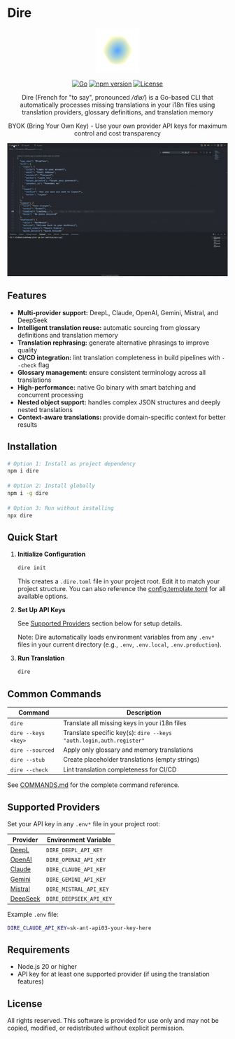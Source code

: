# Dire

<p align="center">
<img src="https://raw.githubusercontent.com/juliandreas/dire-cli/refs/heads/main/assets/dire.png" alt="Dire Logo">
</p>

<p align="center">
    <a href="https://github.com/juliandreas/dire-cli"><img src="https://img.shields.io/badge/language-Go-00ADD8?logo=go" alt="Go"></a>
    <a href="https://www.npmjs.com/package/dire"><img src="https://img.shields.io/npm/v/dire" alt="npm version"></a>
    <a href="https://github.com/juliandreas/dire-cli/blob/main/LICENSE"><img src="https://img.shields.io/badge/license-freeware-black" alt="License"></a>
</p>

<p align="center">
Dire (French for "to say", pronounced <em>/diʁ/</em>) is a Go-based CLI that automatically processes missing translations in your i18n files using translation providers, glossary definitions, and translation memory
</p>

<p align="center">
BYOK (Bring Your Own Key) - Use your own provider API keys for maximum control and cost transparency
</p>

<p align="center">
<img src="https://raw.githubusercontent.com/juliandreas/dire-cli/refs/heads/main/assets/demo.gif" alt="Dire Demo" width="800">
</p>

## Features

- **Multi-provider support:** DeepL, Claude, OpenAI, Gemini, Mistral, and DeepSeek
- **Intelligent translation reuse:** automatic sourcing from glossary definitions and translation memory
- **Translation rephrasing:** generate alternative phrasings to improve quality
- **CI/CD integration:** lint translation completeness in build pipelines with `--check` flag
- **Glossary management:** ensure consistent terminology across all translations
- **High-performance:** native Go binary with smart batching and concurrent processing
- **Nested object support:** handles complex JSON structures and deeply nested translations
- **Context-aware translations:** provide domain-specific context for better results

## Installation

```bash
# Option 1: Install as project dependency
npm i dire

# Option 2: Install globally
npm i -g dire

# Option 3: Run without installing
npx dire
```

## Quick Start

1. **Initialize Configuration**

   ```bash
   dire init
   ```

   This creates a `.dire.toml` file in your project root. Edit it to match your project structure. You can also reference the [config.template.toml](config.template.toml) for all available options.

2. **Set Up API Keys**

   See [Supported Providers](#supported-providers) section below for setup details.

   Note: Dire automatically loads environment variables from any `.env*` files in your current directory (e.g., `.env`, `.env.local`, `.env.production`).

3. **Run Translation**

   ```bash
   dire
   ```

## Common Commands

| Command             | Description                                                         |
| ------------------- | ------------------------------------------------------------------- |
| `dire`              | Translate all missing keys in your i18n files                       |
| `dire --keys <key>` | Translate specific key(s): `dire --keys "auth.login,auth.register"` |
| `dire --sourced`    | Apply only glossary and memory translations                         |
| `dire --stub`       | Create placeholder translations (empty strings)                     |
| `dire --check`      | Lint translation completeness for CI/CD                             |

See [COMMANDS.md](COMMANDS.md) for the complete command reference.

## Supported Providers

Set your API key in any `.env*` file in your project root:

| Provider                             | Environment Variable    |
| ------------------------------------ | ----------------------- |
| [DeepL](https://www.deepl.com/)      | `DIRE_DEEPL_API_KEY`    |
| [OpenAI](https://openai.com/)        | `DIRE_OPENAI_API_KEY`   |
| [Claude](https://www.anthropic.com/) | `DIRE_CLAUDE_API_KEY`   |
| [Gemini](https://gemini.google.com/) | `DIRE_GEMINI_API_KEY`   |
| [Mistral](https://mistral.ai/)       | `DIRE_MISTRAL_API_KEY`  |
| [DeepSeek](https://deepseek.com/)    | `DIRE_DEEPSEEK_API_KEY` |

Example `.env` file:

```bash
DIRE_CLAUDE_API_KEY=sk-ant-api03-your-key-here
```

## Requirements

- Node.js 20 or higher
- API key for at least one supported provider (if using the translation features)

## License

All rights reserved. This software is provided for use only and may not be copied, modified, or redistributed without explicit permission.
